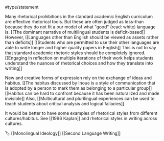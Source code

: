 #type/statement 

Many rhetorical prohibitions in the standard academic English curriculum are effective rhetorical tools. But these are often judged as less-than because they do not fit a our model of what "good" (read: white) language is. [[The dominant narrative of multilingual students is deficit-based]] However, [[Languages other than English should be viewed as assets rather than deficits]] [[Students who are permitted to use their other languages are able to write longer and higher quality papers in English]] This is not to say that standard academic rhetoric styles should be completely ignored. [[Engaging in reflection on multiple iterations of their work helps students understand the nuances of rhetorical choices and how they translate into writing]]

New and creative forms of expression rely on the exchange of ideas and habitus. [[The habitus discussed by Inoue is a style of communication that is adopted by a person to mark them as belonging to a particular group]] [[Habitus can be hard to confront because it has been naturalized and made invisible]] Also, [[Multicultural and plurilingual experiences can be used to teach students about critical analysis and logical fallacies]]

It would be better to have some examples of rhetorical styles from different cultures/habitus. See [[1996 Kaplan]] and rhetorical styles in writing across cultures.

🏷 [[Monolingual Ideology]] [[Second Language Writing]]